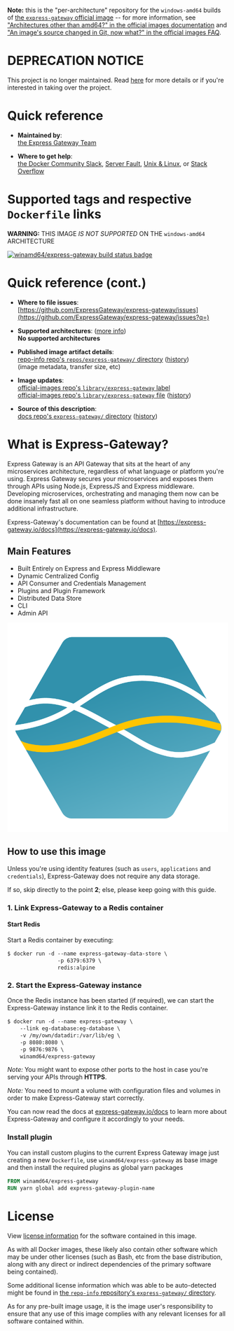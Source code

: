 <!--

********************************************************************************

WARNING:

    DO NOT EDIT "express-gateway/README.md"

    IT IS AUTO-GENERATED

    (from the other files in "express-gateway/" combined with a set of templates)

********************************************************************************

-->

**Note:** this is the "per-architecture" repository for the `windows-amd64` builds of [the `express-gateway` official image](https://hub.docker.com/_/express-gateway) -- for more information, see ["Architectures other than amd64?" in the official images documentation](https://github.com/docker-library/official-images#architectures-other-than-amd64) and ["An image's source changed in Git, now what?" in the official images FAQ](https://github.com/docker-library/faq#an-images-source-changed-in-git-now-what).

# **DEPRECATION NOTICE**

This project is no longer maintained. Read [here](https://github.com/ExpressGateway/express-gateway/issues/1011#issuecomment-748354599) for more details or if you're interested in taking over the project.

# Quick reference

-	**Maintained by**:  
	[the Express Gateway Team](https://github.com/ExpressGateway/express-gateway)

-	**Where to get help**:  
	[the Docker Community Slack](https://dockr.ly/comm-slack), [Server Fault](https://serverfault.com/help/on-topic), [Unix & Linux](https://unix.stackexchange.com/help/on-topic), or [Stack Overflow](https://stackoverflow.com/help/on-topic)

# Supported tags and respective `Dockerfile` links

**WARNING:** THIS IMAGE *IS NOT SUPPORTED* ON THE `windows-amd64` ARCHITECTURE

[![winamd64/express-gateway build status badge](https://img.shields.io/jenkins/s/https/doi-janky.infosiftr.net/job/multiarch/job/windows-amd64/job/express-gateway.svg?label=winamd64/express-gateway%20%20build%20job)](https://doi-janky.infosiftr.net/job/multiarch/job/windows-amd64/job/express-gateway/)

# Quick reference (cont.)

-	**Where to file issues**:  
	[https://github.com/ExpressGateway/express-gateway/issues](https://github.com/ExpressGateway/express-gateway/issues?q=)

-	**Supported architectures**: ([more info](https://github.com/docker-library/official-images#architectures-other-than-amd64))  
	**No supported architectures**

-	**Published image artifact details**:  
	[repo-info repo's `repos/express-gateway/` directory](https://github.com/docker-library/repo-info/blob/master/repos/express-gateway) ([history](https://github.com/docker-library/repo-info/commits/master/repos/express-gateway))  
	(image metadata, transfer size, etc)

-	**Image updates**:  
	[official-images repo's `library/express-gateway` label](https://github.com/docker-library/official-images/issues?q=label%3Alibrary%2Fexpress-gateway)  
	[official-images repo's `library/express-gateway` file](https://github.com/docker-library/official-images/blob/master/library/express-gateway) ([history](https://github.com/docker-library/official-images/commits/master/library/express-gateway))

-	**Source of this description**:  
	[docs repo's `express-gateway/` directory](https://github.com/docker-library/docs/tree/master/express-gateway) ([history](https://github.com/docker-library/docs/commits/master/express-gateway))

# What is Express-Gateway?

Express Gateway is an API Gateway that sits at the heart of any microservices architecture, regardless of what language or platform you're using. Express Gateway secures your microservices and exposes them through APIs using Node.js, ExpressJS and Express middleware. Developing microservices, orchestrating and managing them now can be done insanely fast all on one seamless platform without having to introduce additional infrastructure.

Express-Gateway's documentation can be found at [https://express-gateway.io/docs](https://express-gateway.io/docs).

## Main Features

-	Built Entirely on Express and Express Middleware
-	Dynamic Centralized Config
-	API Consumer and Credentials Management
-	Plugins and Plugin Framework
-	Distributed Data Store
-	CLI
-	Admin API

![logo](https://raw.githubusercontent.com/docker-library/docs/8ee4b026326a61ab0ccf22634eacbbbfbfaaf678/express-gateway/logo.png)

## How to use this image

Unless you're using identity features (such as `users`, `applications` and `credentials`), Express-Gateway does not require any data storage.

If so, skip directly to the point **2**; else, please keep going with this guide.

### 1. Link Express-Gateway to a Redis container

#### Start Redis

Start a Redis container by executing:

```shell
$ docker run -d --name express-gateway-data-store \
                -p 6379:6379 \
                redis:alpine
```

### 2. Start the Express-Gateway instance

Once the Redis instance has been started (if required), we can start the Express-Gateway instance link it to the Redis container.

```shell
$ docker run -d --name express-gateway \
    --link eg-database:eg-database \
    -v /my/own/datadir:/var/lib/eg \
    -p 8080:8080 \
    -p 9876:9876 \
    winamd64/express-gateway
```

*Note:* You might want to expose other ports to the host in case you're serving your APIs through **HTTPS**.

*Note:* You need to mount a volume with configuration files and volumes in order to make Express-Gateway start correctly.

You can now read the docs at [express-gateway.io/docs](http://express-gateway.io/docs) to learn more about Express-Gateway and configure it accordingly to your needs.

### Install plugin

You can install custom plugins to the current Express Gateway image just creating a new `Dockerfile`, use `winamd64/express-gateway` as base image and then install the required plugins as global yarn packages

```dockerfile
FROM winamd64/express-gateway
RUN yarn global add express-gateway-plugin-name
```

# License

View [license information](https://github.com/ExpressGateway/express-gateway/blob/master/LICENSE) for the software contained in this image.

As with all Docker images, these likely also contain other software which may be under other licenses (such as Bash, etc from the base distribution, along with any direct or indirect dependencies of the primary software being contained).

Some additional license information which was able to be auto-detected might be found in [the `repo-info` repository's `express-gateway/` directory](https://github.com/docker-library/repo-info/tree/master/repos/express-gateway).

As for any pre-built image usage, it is the image user's responsibility to ensure that any use of this image complies with any relevant licenses for all software contained within.
